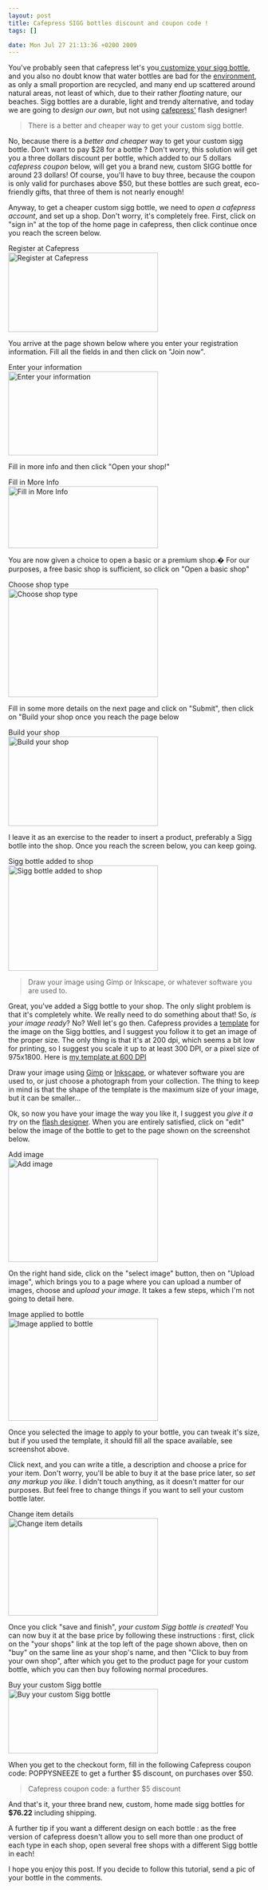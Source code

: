 ```yaml
--- 
layout: post
title: Cafepress SIGG bottles discount and coupon code !
tags: []

date: Mon Jul 27 21:13:36 +0200 2009
---
```

You've probably seen that cafepress let's you<a href="http://www.cafepress.com/designer/sigg/"> customize your sigg bottle</a>, and you also no doubt know that water bottles are bad for the <a href="http://ecoquotidien.fr">environment</a>, as only a small proportion are recycled, and many end up scattered around natural areas, not least of which, due to their rather <em>floating</em> nature, our beaches. Sigg bottles are a durable, light and trendy alternative, and today we are going to <em>design our own</em>, but not using <a href="http://cafepress.com">cafepress'</a> flash designer!
<blockquote>There is a better and cheaper way to get your custom sigg bottle.</blockquote>
No, because there is a <em>better and cheaper</em> way to get your custom sigg bottle. Don't want to pay $28 for a bottle ? Don't worry, this solution will get you a three dollars discount per bottle, which added to our 5 dollars <em>cafepress coupon</em> below, will get you a brand new, custom SIGG bottle for around 23 dollars! Of course, you'll have to buy three, because the coupon is only valid for purchases above $50, but these bottles are such great, eco-friendly gifts, that three of them is not nearly enough!

Anyway, to get a cheaper custom sigg bottle, we need to <em>open a cafepress account</em>, and set up a shop. Don't worry, it's completely free. First, click on "sign in" at the top of the home page in cafepress, then click continue once you reach the screen below.

<div class="image-with-caption aligncenter" style="width:300px"><div class="caption">Register at Cafepress</div><a href="http://jfoucher.com/uploads/2009/07/cafepress1.jpg"><img class="size-medium wp-image-151" title="Sign In" src="http://jfoucher.com/uploads/2009/07/cafepress1-300x159.jpg" alt="Register at Cafepress" width="300" height="159" /></a></div>

You arrive at the page shown below where you enter your registration information. Fill all the  fields in and then click on "Join now".

<div class="image-with-caption aligncenter" style="width:300px"><div class="caption">Enter your information</div><a href="http://jfoucher.com/uploads/2009/07/cafepress2.jpg"><img class="size-medium wp-image-152" title="Register" src="http://jfoucher.com/uploads/2009/07/cafepress2-300x168.jpg" alt="Enter your information" width="300" height="168" /></a></div>

Fill in more info and then click "Open your shop!"

<div class="image-with-caption aligncenter" style="width:300px"><div class="caption">Fill in More Info</div><a href="http://jfoucher.com/uploads/2009/07/cafepress3.jpg"><img class="size-medium wp-image-153" title="More Info" src="http://jfoucher.com/uploads/2009/07/cafepress3-300x124.jpg" alt="Fill in More Info" width="300" height="124" /></a></div>

You are now given a choice to open a basic or a premium shop.� For our purposes, a free basic shop is sufficient, so click on "Open a basic shop"

<div class="image-with-caption aligncenter" style="width:300px"><div class="caption">Choose shop type</div><a href="http://jfoucher.com/uploads/2009/07/cafepress4.jpg"><img class="size-medium wp-image-155" title="Shop type" src="http://jfoucher.com/uploads/2009/07/cafepress4-300x217.jpg" alt="Choose shop type" width="300" height="217" /></a></div>

Fill in some more details on the next page and click on "Submit", then click on "Build your shop once you reach the page below

<div class="image-with-caption aligncenter" style="width:300px"><div class="caption">Build your shop</div><a href="http://jfoucher.com/uploads/2009/07/cafepress5.jpg"><img class="size-medium wp-image-156" title="Build your shop" src="http://jfoucher.com/uploads/2009/07/cafepress5-300x179.jpg" alt="Build your shop" width="300" height="179" /></a></div>

I leave it as an exercise to the reader to insert a product, preferably a Sigg botlle into the shop. Once you reach the screen below, you can keep going.

<div class="image-with-caption aligncenter" style="width:300px"><div class="caption">Sigg bottle added to shop</div><a href="http://jfoucher.com/uploads/2009/07/cafepress6.jpg"><img class="size-medium wp-image-157" title="Sigg bottle added to shop" src="http://jfoucher.com/uploads/2009/07/cafepress6-300x211.jpg" alt="Sigg bottle added to shop" width="300" height="211" /></a></div>
<blockquote>Draw your image using Gimp or Inkscape, or whatever software you are used to.</blockquote>
Great, you've added a Sigg bottle to your shop. The only slight problem is that it's completely white. We really need to do something about that! So, <em>is your image ready</em>? No? Well let's go then. Cafepress provides a <a href="http://www.cafepress.com/content/help/img/templates/280_H_F.jpg">template</a> for the image on the Sigg bottles, and I suggest you follow it to get an image of the proper size. The only thing is that it's at 200 dpi, which seems a bit low for printing, so I suggest you scale it up to at least 300 DPI, or a pixel size of 975x1800. Here is <a href="http://jfoucher.com/uploads/2009/07/280_H_R.png">my template at 600 DPI</a>

Draw your image using <a href="http://gimp.org">Gimp</a> or <a href="http://inkscape.org">Inkscape</a>, or whatever software you are used to, or just choose a photograph from your collection. The thing to keep in mind is that the shape of the template is the maximum size of your image, but it can be smaller...

Ok, so now you have your image the way you like it, I suggest you <em>give it a try</em> on the <a href="http://www.cafepress.com/designer/sigg/">flash designer</a>. When you are entirely satisfied, click on "edit" below the image of the bottle to get to the page shown on the screenshot below.

<div class="image-with-caption aligncenter" style="width:300px"><div class="caption">Add image</div><a href="http://jfoucher.com/uploads/2009/07/cafepress7.jpg"><img class="size-medium wp-image-161" title="Add image" src="http://jfoucher.com/uploads/2009/07/cafepress7-300x207.jpg" alt="Add image" width="300" height="207" /></a></div>

On the right hand side, click on the "select image" button, then on "Upload image", which brings you to a page where you can upload a number of images, choose and <em>upload your image</em>. It takes a few steps, which I'm not going to detail here.

<div class="image-with-caption aligncenter" style="width:300px"><div class="caption">Image applied to bottle</div><a href="http://jfoucher.com/uploads/2009/07/cafepress8.jpg"><img class="size-medium wp-image-165" title="Image applied to bottle" src="http://jfoucher.com/uploads/2009/07/cafepress8-300x205.jpg" alt="Image applied to bottle" width="300" height="205" /></a></div>

Once you selected the image to apply to your bottle, you can tweak it's size, but if you used the template, it should fill all the space available, see screenshot above.

Click next, and you can write a title, a description and choose a price for your item. Don't worry, you'll be able to buy it at the base price later, so <em>set any markup you like</em>. I didn't touch anything, as it doesn't matter for our purposes. But feel free to change things if you want to sell your custom bottle later.

<div class="image-with-caption aligncenter" style="width:300px"><div class="caption">Change item details</div><a href="http://jfoucher.com/uploads/2009/07/cafepress9.jpg"><img class="size-medium wp-image-166" title="Change item details" src="http://jfoucher.com/uploads/2009/07/cafepress9-300x195.jpg" alt="Change item details" width="300" height="195" /></a></div>

Once you click "save and finish", <em>your custom Sigg bottle is created!</em> You can now buy it at the base price by following these instructions : first, click on the "your shops" link at the top left of the page shown above, then on "buy" on the same line as your shop's name, and then "Click to buy from your own shop", after which you get to the product page for your custom bottle, which you can then buy following normal procedures.

<div class="image-with-caption aligncenter" style="width:300px"><div class="caption">Buy your custom Sigg bottle</div><a href="http://jfoucher.com/uploads/2009/07/cafepress11.jpg"><img class="size-medium wp-image-167" title="Buy your custom Sigg bottle" src="http://jfoucher.com/uploads/2009/07/cafepress11-300x129.jpg" alt="Buy your custom Sigg bottle" width="300" height="129" /></a></div>

When you get to the checkout form, fill in the following Cafepress coupon code: POPPYSNEEZE to get a further $5 discount, on purchases over $50.


<blockquote>
Cafepress coupon code: a further $5 discount</blockquote>



And that's it, your three brand new, custom, home made sigg bottles for <strong>$76.22</strong> including shipping.

A further tip if you want a different design on each bottle : as the free version of cafepress doesn't allow you to sell more than one product of each type in each shop, open several free shops with a different Sigg bottle in each!

I hope you enjoy this post. If you decide to follow this tutorial, send a pic of your bottle in the comments.
